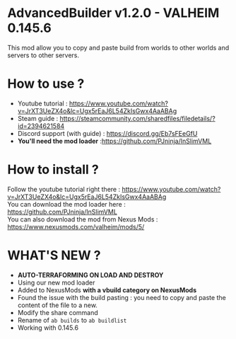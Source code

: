 
# AdvancedBuilder v1.2.0 - VALHEIM 0.145.6
This mod allow you to copy and paste build from worlds to other worlds and servers to other servers.

# How to use ?
* Youtube tutorial : https://www.youtube.com/watch?v=JrXT3UeZX4o&lc=Ugx5rEaJ6L54ZkIsGwx4AaABAg
* Steam guide : https://steamcommunity.com/sharedfiles/filedetails/?id=2394621584
* Discord support (with guide) : https://discord.gg/Eb7sFEeGfU
* **You'll need the mod loader** :https://github.com/PJninja/InSlimVML


# How to install ? 
Follow the youtube tutorial right there : https://www.youtube.com/watch?v=JrXT3UeZX4o&lc=Ugx5rEaJ6L54ZkIsGwx4AaABAg<br>
You can download the mod loader here : https://github.com/PJninja/InSlimVML<br>
You can also download the mod from Nexus Mods : https://www.nexusmods.com/valheim/mods/5/
# WHAT'S NEW ?
- **AUTO-TERRAFORMING ON LOAD AND DESTROY**
- Using our new mod loader
- Added to NexusMods **with a vbuild category on NexusMods**
- Found the issue with the build pasting : you need to copy and paste the content of the file to a new.
- Modify the share command
- Rename of `ab builds` to `ab buildlist`
- Working with 0.145.6
